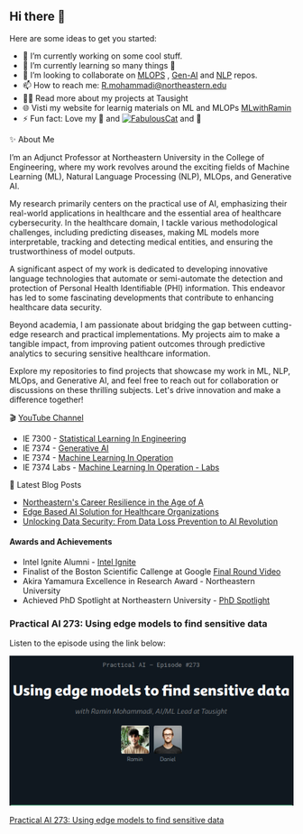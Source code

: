 ## Hi there 👋

Here are some ideas to get you started:

- 🔭 I’m currently working on some cool stuff. 
- 🌱 I’m currently learning so many things 🤣
- 👯 I’m looking to collaborate on [MLOPS](https://github.com/raminmohammadi/MLOps) , [Gen-AI](https://github.com/raminmohammadi/GEN-AI) and [NLP](https://github.com/raminmohammadi/NLP) repos.
- 📫 How to reach me: R.mohammadi@northeastern.edu
- 👨‍💻  Read more about my projects at Tausight
- 🌐 Visti my website for learnig materials on ML and MLOPs [MLwithRamin](https://www.mlwithramin.com/) 
- ⚡ Fun fact: Love my 🐶 and <a href="https://emoji.gg/emoji/5554-fabulouscat"><img src="https://cdn3.emoji.gg/emojis/5554-fabulouscat.gif" width="64px" height="64px" alt="FabulousCat"></a> and 💪


✨  About Me

I’m an Adjunct Professor at Northeastern University in the College of Engineering, where my work revolves around the exciting fields of Machine Learning (ML), Natural Language Processing (NLP), MLOps, and Generative AI.

My research primarily centers on the practical use of AI, emphasizing their real-world applications in healthcare and the essential area of healthcare cybersecurity. In the healthcare domain, I tackle various methodological challenges, including predicting diseases, making ML models more interpretable, tracking and detecting medical entities, and ensuring the trustworthiness of model outputs.

A significant aspect of my work is dedicated to developing innovative language technologies that automate or semi-automate the detection and protection of Personal Health Identifiable (PHI) information. This endeavor has led to some fascinating developments that contribute to enhancing healthcare data security.

Beyond academia, I am passionate about bridging the gap between cutting-edge research and practical implementations. My projects aim to make a tangible impact, from improving patient outcomes through predictive analytics to securing sensitive healthcare information.

Explore my repositories to find projects that showcase my work in ML, NLP, MLOps, and Generative AI, and feel free to reach out for collaboration or discussions on these thrilling subjects. Let's drive innovation and make a difference together!


🎬 [YouTube Channel](https://www.youtube.com/@MLWithRamin)
- IE 7300 - [Statistical Learning In Engineering](https://www.youtube.com/watch?v=n4O1YGm7gNI&list=PLcS4TrUUc53KRbf5iPBYRb5Vs8TmtVZOK)
- IE 7374 - [Generative AI](https://youtube.com/playlist?list=PLcS4TrUUc53KgbWo5-IthnqhQbQXGvYgL&si=kJJz8P8wPnCIIxut)
- IE 7374 - [Machine Learning In Operation](https://www.youtube.com/watch?v=uMbCOUvf3qI&list=PLcS4TrUUc53Kgpt7H9pto9ZhmoBQ24zOg)
- IE 7374 Labs - [Machine Learning In Operation - Labs](https://www.youtube.com/watch?v=KOpbqgvT-10&list=PLcS4TrUUc53LeKBIyXAaERFKBJ3dvc9GZ) 


📕  Latest Blog Posts
 - [Northeastern's Career Resilience in the Age of A](https://www.youtube.com/watch?v=vMQOZDuqOVI)
 - [Edge Based AI Solution for Healthcare Organizations](https://www.tausight.com/tausight-edge-based-ai-solution-healthcare-organizations/)
 - [Unlocking Data Security: From Data Loss Prevention to AI Revolution](https://www.tausight.com/unlocking-data-security-data-loss-prevention-to-ai/)


#### Awards and Achievements
- Intel Ignite Alumni - [Intel Ignite](https://www.linkedin.com/feed/update/urn:li:activity:7211386621865119744/)
- Finalist of the Boston Scientific Callenge at Google [Final Round Video](https://www.youtube.com/watch?v=DbMRhB13zmg&t=1s)
- Akira Yamamura Excellence in Research Award - Northeastern University
- Achieved PhD Spotlight at Northeastern University - [PhD Spotlight](https://coe.northeastern.edu/news/phd-spotlight-ramin-mohammadi-phd20-industrial-engineering/)

### Practical AI 273: Using edge models to find sensitive data

Listen to the episode using the link below:

![Practical AI 273](practical_ai.png)

[Practical AI 273: Using edge models to find sensitive data](https://changelog.com/practicalai/273)

